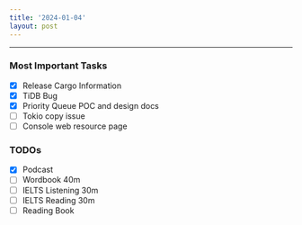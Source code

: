 ```yaml
---
title: '2024-01-04'
layout: post
---
```


---

### Most Important Tasks

- [x] Release Cargo Information
- [x] TiDB Bug
- [x] Priority Queue POC and design docs
- [ ] Tokio copy issue
- [ ] Console web resource page

### TODOs

- [x] Podcast
- [ ] Wordbook 40m
- [ ] IELTS Listening 30m
- [ ] IELTS Reading 30m
- [ ] Reading Book
